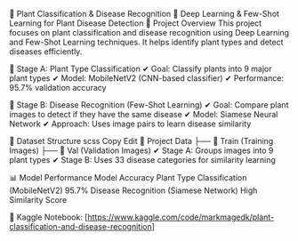 🌿 Plant Classification & Disease Recognition
🚀 Deep Learning & Few-Shot Learning for Plant Disease Detection
📌 Project Overview
This project focuses on plant classification and disease recognition using Deep Learning and Few-Shot Learning techniques. It helps identify plant types and detect diseases efficiently.

🔹 Stage A: Plant Type Classification
✔ Goal: Classify plants into 9 major plant types
✔ Model: MobileNetV2 (CNN-based classifier)
✔ Performance: 95.7% validation accuracy

🔹 Stage B: Disease Recognition (Few-Shot Learning)
✔ Goal: Compare plant images to detect if they have the same disease
✔ Model: Siamese Neural Network
✔ Approach: Uses image pairs to learn disease similarity

📂 Dataset Structure
scss
Copy
Edit
📂 Project Data
 ├── 📂 Train (Training Images)
 ├── 📂 Val (Validation Images)
✔ Stage A: Groups images into 9 plant types
✔ Stage B: Uses 33 disease categories for similarity learning

📊 Model Performance
Model	Accuracy
Plant Type Classification (MobileNetV2)	95.7%
Disease Recognition (Siamese Network)	High Similarity Score

📌 Kaggle Notebook: [https://www.kaggle.com/code/markmagedk/plant-classification-and-disease-recognition]
